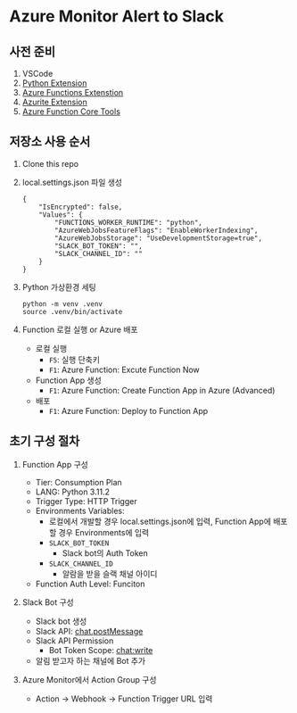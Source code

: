 # Azure Monitor Alert to Slack

## 사전 준비
1. VSCode
2. [Python Extension](https://marketplace.visualstudio.com/items?itemName=ms-python.python)
3. [Azure Functions Extenstion](https://marketplace.visualstudio.com/items?itemName=ms-azuretools.vscode-azurefunctions)
4. [Azurite Extension](https://marketplace.visualstudio.com/items?itemName=ms-azuretools.vscode-azurefunctions)
5. [Azure Function Core Tools](https://learn.microsoft.com/en-us/azure/azure-functions/create-first-function-cli-python?tabs=linux%2Cbash%2Cazure-cli%2Cbrowser#install-the-azure-functions-core-tools)

## 저장소 사용 순서
1. Clone this repo

2. local.settings.json 파일 생성

    ```
    {
        "IsEncrypted": false,
        "Values": {
            "FUNCTIONS_WORKER_RUNTIME": "python",
            "AzureWebJobsFeatureFlags": "EnableWorkerIndexing",
            "AzureWebJobsStorage": "UseDevelopmentStorage=true",
            "SLACK_BOT_TOKEN": "",
            "SLACK_CHANNEL_ID": ""
        }
    }
    ```

3. Python 가상환경 세팅

    ```
    python -m venv .venv
    source .venv/bin/activate
    ```

4. Function 로컬 실행 or Azure 배포
    - 로컬 실행
        - ```F5```: 실행 단축키
        - ```F1```: Azure Function: Excute Function Now
    - Function App 생성
        - ```F1```: Azure Function: Create Function App in Azure (Advanced)
    - 배포
        - ```F1```: Azure Function: Deploy to Function App
    

## 초기 구성 절차
1. Function App 구성
    - Tier: Consumption Plan
    - LANG: Python 3.11.2
    - Trigger Type: HTTP Trigger
    - Environments Variables:
        - 로컬에서 개발할 경우 local.settings.json에 입력, Function App에 배포할 경우 Environments에 입력
        - ```SLACK_BOT_TOKEN```
            - Slack bot의 Auth Token
        - ```SLACK_CHANNEL_ID```
            - 알람을 받을 슬랙 채널 아이디
    - Function Auth Level: Funciton

2. Slack Bot 구성
    - Slack bot 생성
    - Slack API: [chat.postMessage](https://api.slack.com/methods/chat.postMessage)
    - Slack API Permission
        - Bot Token Scope: [chat:write](https://api.slack.com/scopes/chat:write)
    - 알림 받고자 하는 채널에 Bot 추가

3. Azure Monitor에서 Action Group 구성
    - Action -> Webhook -> Function Trigger URL 입력
